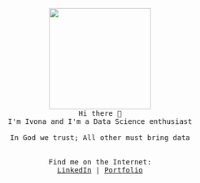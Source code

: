 <p align="center">
  <img src="https://image.flaticon.com/icons/svg/616/616564.svg" width="200px">
  <br>
  <samp>
    Hi there 👋 <br>
    I'm Ivona and I'm a Data Science enthusiast <br>
    <br>
    In God we trust; All other must bring data <br>
    <br>
    <br>
    Find me on the Internet: <br>
    <a href="https://www.linkedin.com/in/ivona-ristova-682524b6">LinkedIn</a> |
    <a href="https://github.com/RistovaIvona">Portfolio</a> <br> 
  </samp>
</p>
